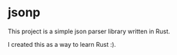 # jsonp
This project is a simple json parser library written in Rust.

I created this as a way to learn Rust :).


